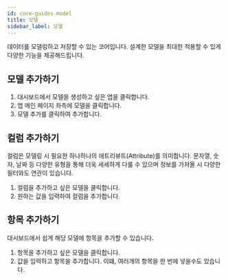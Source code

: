 ```yaml
---
id: core-guides-model
title: 모델
sidebar_label: 모델
---
```


데이터를 모델링하고 저장할 수 있는 코어입니다. 설계한 모델을 최대한 적용할 수 있게 다양한 기능을 제공해드립니다.

## 모델 추가하기

1. 대시보드에서 모델을 생성하고 싶은 앱을 클릭합니다.
2. 앱 메인 페이지 좌측에 모델을 클릭합니다.
3. 모델 추가를 클릭하여 추가합니다.

## 컬럼 추가하기

컬럼은 모델링 시 필요한 하나하나의 애트리뷰트(Attribute)를 의미합니다. 문자열, 숫자, 날짜 등 다양한 유형을 통해 더욱 세세하게 다룰 수 있으며 정보를 가져올 시 다양한 필터와도 연관이 있습니다.

1. 컬럼을 추가하고 싶은 모델을 클릭합니다.
2. 원하는 값을 입력하여 컬럼을 추가합니다.

## 항목 추가하기

대시보드에서 쉽게 해당 모델에 항목을 추가할 수 있습니다.

1. 항목을 추가하고 싶은 모델을 클릭합니다.
2. 값을 입력하고 항목을 추가합니다. 이떄, 여러개의 항목을 한 번에 넣을수도 있습니다.

